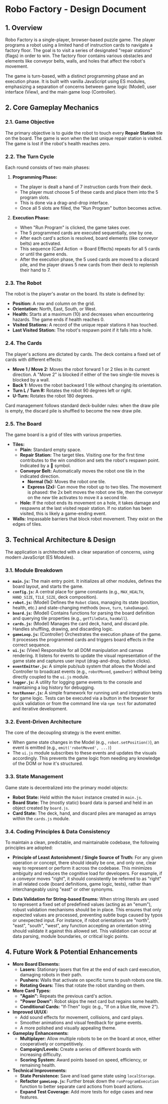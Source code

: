 # Robo Factory - Design Document

## 1. Overview

Robo Factory is a single-player, browser-based puzzle game. The player programs a robot using a limited hand of instruction cards to navigate a factory floor. The goal is to visit a series of designated "repair stations" (flags) in order to win. The factory floor contains various obstacles and elements like conveyor belts, walls, and holes that affect the robot's movement.

The game is turn-based, with a distinct programming phase and an execution phase. It is built with vanilla JavaScript using ES modules, emphasizing a separation of concerns between game logic (Model), user interface (View), and the main game loop (Controller).

## 2. Core Gameplay Mechanics

### 2.1. Game Objective

The primary objective is to guide the robot to touch every **Repair Station** tile on the board. The game is won when the last unique repair station is visited. The game is lost if the robot's health reaches zero.

### 2.2. The Turn Cycle

Each round consists of two main phases:

1.  **Programming Phase:**
    *   The player is dealt a hand of 7 instruction cards from their deck.
    *   The player must choose 5 of these cards and place them into the 5 program slots.
    *   This is done via a drag-and-drop interface.
    *   Once all 5 slots are filled, the "Run Program" button becomes active.

2.  **Execution Phase:**
    *   When "Run Program" is clicked, the game takes over.
    *   The 5 programmed cards are executed sequentially, one by one.
    *   After each card's action is resolved, board elements (like conveyor belts) are activated.
    *   This sequence (Card Action -> Board Effects) repeats for all 5 cards or until the game ends.
    *   After the execution phase, the 5 used cards are moved to a discard pile, and the player draws 5 new cards from their deck to replenish their hand to 7.

### 2.3. The Robot

The robot is the player's avatar on the board. Its state is defined by:
*   **Position:** A row and column on the grid.
*   **Orientation:** North, East, South, or West.
*   **Health:** Starts at a maximum (10) and decreases when encountering hazards. The game ends if health reaches 0.
*   **Visited Stations:** A record of the unique repair stations it has touched.
*   **Last Visited Station:** The robot's respawn point if it falls into a hole.

### 2.4. The Cards

The player's actions are dictated by cards. The deck contains a fixed set of cards with different effects:
*   **Move 1 / Move 2:** Moves the robot forward 1 or 2 tiles in its current direction. A "Move 2" is blocked if either of the two single-tile moves is blocked by a wall.
*   **Back 1:** Moves the robot backward 1 tile without changing its orientation.
*   **Turn L / Turn R:** Rotates the robot 90 degrees left or right.
*   **U-Turn:** Rotates the robot 180 degrees.

Card management follows standard deck-builder rules: when the draw pile is empty, the discard pile is shuffled to become the new draw pile.

### 2.5. The Board

The game board is a grid of tiles with various properties.

*   **Tiles:**
    *   **Plain:** Standard empty space.
    *   **Repair Station:** The target tiles. Visiting one for the first time contributes to the win condition and sets the robot's respawn point. Indicated by a 🔧 symbol.
    *   **Conveyor Belt:** Automatically moves the robot one tile in the indicated direction.
        *   **Normal (1x):** Moves the robot one tile.
        *   **Express (2x):** Can move the robot up to two tiles. The movement is phased: the 2x belt moves the robot one tile, then the conveyor on the *new* tile activates to move it a second tile.
    *   **Hole:** If the robot ends its movement on a hole, it takes damage and respawns at the last visited repair station. If no station has been visited, this is likely a game-ending event.
*   **Walls:** Impassable barriers that block robot movement. They exist on the edges of tiles.

## 3. Technical Architecture & Design

The application is architected with a clear separation of concerns, using modern JavaScript (ES Modules).

### 3.1. Module Breakdown

*   **`main.js`:** The main entry point. It initializes all other modules, defines the board layout, and starts the game.
*   **`config.js`:** A central place for game constants (e.g., `MAX_HEALTH`, `HAND_SIZE`, `TILE_SIZE`, deck composition).
*   **`robot.js`:** (Model) Defines the `Robot` class, managing its state (position, health, etc.) and state-changing methods (`move`, `turn`, `takeDamage`).
*   **`board.js`:** (Model) Contains functions for parsing the board definition and querying tile properties (e.g., `getTileData`, `hasWall`).
*   **`cards.js`:** (Model) Manages the card deck, hand, and discard pile. Handles shuffling, drawing, and discarding logic.
*   **`gameLoop.js`:** (Controller) Orchestrates the execution phase of the game. It processes the programmed cards and triggers board effects in the correct sequence.
*   **`ui.js`:** (View) Responsible for all DOM manipulation and canvas rendering. It listens for events to update the visual representation of the game state and captures user input (drag-and-drop, button clicks).
*   **`eventEmitter.js`:** A simple pub/sub system that allows the Model and Controller to broadcast events (e.g., `robotMoved`, `gameOver`) without being directly coupled to the `ui.js` module.
*   **`logger.js`:** A utility for logging game events to the console and maintaining a log history for debugging.
*   **`testRunner.js`:** A simple framework for running unit and integration tests for game logic. Tests can be executed via a button in the browser for quick validation or from the command line via `npm test` for automated and iterative development.

### 3.2. Event-Driven Architecture

The core of the decoupling strategy is the event emitter.
*   When game state changes in the Model (e.g., `robot.setPosition()`), an event is emitted (e.g., `emit('robotMoved', ...)`)
*   The `ui.js` module subscribes to these events and updates the visuals accordingly.
This prevents the game logic from needing any knowledge of the DOM or how it's structured.

### 3.3. State Management

Game state is decentralized into the primary model objects:
*   **Robot State:** Held within the `Robot` instance created in `main.js`.
*   **Board State:** The (mostly static) board data is parsed and held in an object created by `board.js`.
*   **Card State:** The deck, hand, and discard piles are managed as arrays within the `cards.js` module.

### 3.4. Coding Principles & Data Consistency

To maintain a clean, predictable, and maintainable codebase, the following principles are adopted:

*   **Principle of Least Astonishment / Single Source of Truth:** For any given operation or concept, there should ideally be one, and only one, clear way to represent or perform it across the codebase. This minimizes ambiguity and reduces the cognitive load for developers. For example, if a conveyor moves "right", it should consistently be referred to as "right" in all related code (board definitions, game logic, tests), rather than interchangeably using "east" or other synonyms.

*   **Data Validation for String-based Enums:** When string literals are used to represent a fixed set of predefined values (acting as an "enum"), robust validation mechanisms should be in place. This ensures that only expected values are processed, preventing subtle bugs caused by typos or unexpected input. For instance, if robot orientations are "north", "east", "south", "west", any function accepting an orientation string should validate it against this allowed set. This validation can occur at data parsing, module boundaries, or critical logic points.

## 4. Future Work & Potential Enhancements

*   **More Board Elements:**
    *   **Lasers:** Stationary lasers that fire at the end of each card execution, damaging robots in their path.
    *   **Pushers:** Walls that activate on specific turns to push robots one tile.
    *   **Rotating Gears:** Tiles that rotate the robot standing on them.
*   **More Card Types:**
    *   **"Again":** Repeats the previous card's action.
    *   **"Power Down":** Robot skips the next card but regains some health.
    *   **Conditional Cards:** "If-Then" logic (e.g., "If on a blue tile, move 2").
*   **Improved UI/UX:**
    *   Add sound effects for movement, collisions, and card plays.
    *   Smoother animations and visual feedback for game events.
    *   A more polished and visually appealing theme.
*   **Gameplay Enhancements:**
    *   **Multiplayer:** Allow multiple robots to be on the board at once, either cooperatively or competitively.
    *   **Campaign/Levels:** Create a series of different boards with increasing difficulty.
    *   **Scoring System:** Award points based on speed, efficiency, or remaining health.
*   **Technical Improvements:**
    *   **State Persistence:** Save and load game state using `localStorage`.
    *   **Refactor `gameLoop.js`:** Further break down the `runProgramExecution` function to better separate card actions from board actions.
    *   **Expand Test Coverage:** Add more tests for edge cases and new features.
